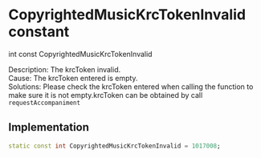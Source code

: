 


# CopyrightedMusicKrcTokenInvalid constant







int const CopyrightedMusicKrcTokenInvalid
  




<p>Description: The krcToken invalid. <br>Cause: The krcToken entered is empty. <br>Solutions: Please check the krcToken entered when calling the function to make sure it is not empty.krcToken can be obtained by call <code>requestAccompaniment</code></p>



## Implementation

```dart
static const int CopyrightedMusicKrcTokenInvalid = 1017008;
```







